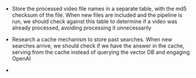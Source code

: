 - Store the processed video file names in a separate table, with the md5 checksum of the file. When new files are included and the pipeline is run, we should check against this table to determine if a video was already processed, avoiding processing it unnecessarily

- Research a cache mechanism to store past searches. When new searches arrive, we should check if we have the answer in the cache, serving from the cache instead of querying the vector DB and engaging OpenAI

-
